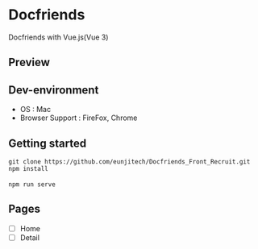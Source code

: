 # Docfriends

Docfriends with Vue.js(Vue 3)

## Preview

## Dev-environment

- OS : Mac
- Browser Support : FireFox, Chrome

## Getting started

`git clone https://github.com/eunjitech/Docfriends_Front_Recruit.git` <br>
`npm install`<br><br>
`npm run serve`

## Pages

- [ ] Home
- [ ] Detail
